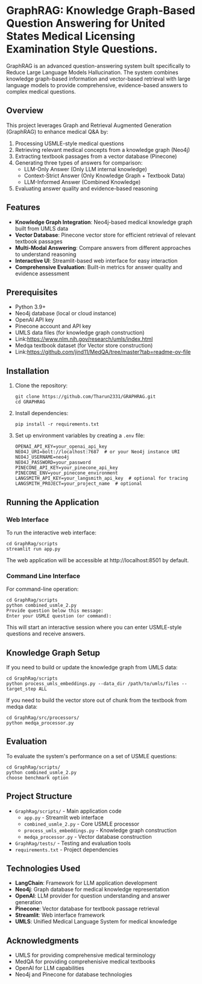 # GraphRAG: Knowledge Graph-Based Question Answering for United States Medical Licensing Examination Style Questions.

GraphRAG is an advanced question-answering system built specifically to Reduce Large Language Models Hallucination. The system combines knowledge graph-based information and vector-based retrieval with large language models to provide comprehensive, evidence-based answers to complex medical questions.

## Overview

This project leverages Graph and Retrieval Augmented Generation (GraphRAG) to enhance medical Q&A by:

1. Processing USMLE-style medical questions
2. Retrieving relevant medical concepts from a knowledge graph (Neo4j)
3. Extracting textbook passages from a vector database (Pinecone)
4. Generating three types of answers for comparison:
   - LLM-Only Answer (Only LLM internal knowledge)
   - Context-Strict Answer (Only Knowledge Graph + Textbook Data)
   - LLM-Informed Answer (Combined Knowledge)
5. Evaluating answer quality and evidence-based reasoning

## Features

- **Knowledge Graph Integration**: Neo4j-based medical knowledge graph built from UMLS data
- **Vector Database**: Pinecone vector store for efficient retrieval of relevant textbook passages
- **Multi-Modal Answering**: Compare answers from different approaches to understand reasoning
- **Interactive UI**: Streamlit-based web interface for easy interaction
- **Comprehensive Evaluation**: Built-in metrics for answer quality and evidence assessment

## Prerequisites

- Python 3.9+
- Neo4j database (local or cloud instance)
- OpenAI API key
- Pinecone account and API key
- UMLS data files (for knowledge graph construction)
- Link:https://www.nlm.nih.gov/research/umls/index.html
- Medqa textbook dataset (for Vector store construction)
- Link:https://github.com/jind11/MedQA/tree/master?tab=readme-ov-file

## Installation

1. Clone the repository:
   ```
   git clone https://github.com/Tharun2331/GRAPHRAG.git
   cd GRAPHRAG
   ```

2. Install dependencies:
   ```
   pip install -r requirements.txt
   ```

3. Set up environment variables by creating a `.env` file:
   ```
   OPENAI_API_KEY=your_openai_api_key
   NEO4J_URI=bolt://localhost:7687  # or your Neo4j instance URI
   NEO4J_USERNAME=neo4j
   NEO4J_PASSWORD=your_password
   PINECONE_API_KEY=your_pinecone_api_key
   PINECONE_ENV=your_pinecone_environment
   LANGSMITH_API_KEY=your_langsmith_api_key  # optional for tracing
   LANGSMITH_PROJECT=your_project_name  # optional
   ```

## Running the Application

### Web Interface

To run the interactive web interface:

```
cd GraphRag/scripts
streamlit run app.py
```

The web application will be accessible at http://localhost:8501 by default.

### Command Line Interface

For command-line operation:

```
cd GraphRag/scripts
python combined_usmle_2.py
Provide question below this message:
Enter your USMLE question (or command):
```

This will start an interactive session where you can enter USMLE-style questions and receive answers.

## Knowledge Graph Setup

If you need to build or update the knowledge graph from UMLS data:

```
cd GraphRag/scripts
python process_umls_embeddings.py --data_dir /path/to/umls/files --target_step ALL
```
If you need to build the vector store out of chunk from the textbook from medqa data:
 ```
 cd GraphRag/src/processors/
 python medqa_processor.py 
 ``` 

## Evaluation

To evaluate the system's performance on a set of USMLE questions:

```
cd GraphRag/scripts/
python combined_usmle_2.py
choose benchmark option
```

## Project Structure

- `GraphRag/scripts/` - Main application code
  - `app.py` - Streamlit web interface
  - `combined_usmle_2.py` - Core USMLE processor
  - `process_umls_embeddings.py` - Knowledge graph construction
  - `medqa_processor.py` - Vector database construction
- `GraphRag/tests/` - Testing and evaluation tools
- `requirements.txt` - Project dependencies

## Technologies Used

- **LangChain**: Framework for LLM application development
- **Neo4j**: Graph database for medical knowledge representation
- **OpenAI**: LLM provider for question understanding and answer generation
- **Pinecone**: Vector database for textbook passage retrieval
- **Streamlit**: Web interface framework
- **UMLS**: Unified Medical Language System for medical knowledge


## Acknowledgments

- UMLS for providing comprehensive medical terminology
- MedQA for providing comprehenisive medical textbooks
- OpenAI for LLM capabilities
- Neo4j and Pinecone for database technologies

